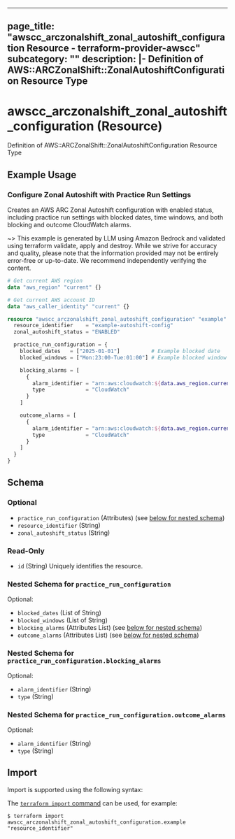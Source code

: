 
---
page_title: "awscc_arczonalshift_zonal_autoshift_configuration Resource - terraform-provider-awscc"
subcategory: ""
description: |-
  Definition of AWS::ARCZonalShift::ZonalAutoshiftConfiguration Resource Type
---

# awscc_arczonalshift_zonal_autoshift_configuration (Resource)

Definition of AWS::ARCZonalShift::ZonalAutoshiftConfiguration Resource Type

## Example Usage

### Configure Zonal Autoshift with Practice Run Settings

Creates an AWS ARC Zonal Autoshift configuration with enabled status, including practice run settings with blocked dates, time windows, and both blocking and outcome CloudWatch alarms.

~> This example is generated by LLM using Amazon Bedrock and validated using terraform validate, apply and destroy. While we strive for accuracy and quality, please note that the information provided may not be entirely error-free or up-to-date. We recommend independently verifying the content.

```terraform
# Get current AWS region
data "aws_region" "current" {}

# Get current AWS account ID
data "aws_caller_identity" "current" {}

resource "awscc_arczonalshift_zonal_autoshift_configuration" "example" {
  resource_identifier    = "example-autoshift-config"
  zonal_autoshift_status = "ENABLED"

  practice_run_configuration = {
    blocked_dates   = ["2025-01-01"]          # Example blocked date
    blocked_windows = ["Mon:23:00-Tue:01:00"] # Example blocked window

    blocking_alarms = [
      {
        alarm_identifier = "arn:aws:cloudwatch:${data.aws_region.current.name}:${data.aws_caller_identity.current.account_id}:alarm:example-blocking-alarm"
        type             = "CloudWatch"
      }
    ]

    outcome_alarms = [
      {
        alarm_identifier = "arn:aws:cloudwatch:${data.aws_region.current.name}:${data.aws_caller_identity.current.account_id}:alarm:example-outcome-alarm"
        type             = "CloudWatch"
      }
    ]
  }
}
```

<!-- schema generated by tfplugindocs -->
## Schema

### Optional

- `practice_run_configuration` (Attributes) (see [below for nested schema](#nestedatt--practice_run_configuration))
- `resource_identifier` (String)
- `zonal_autoshift_status` (String)

### Read-Only

- `id` (String) Uniquely identifies the resource.

<a id="nestedatt--practice_run_configuration"></a>
### Nested Schema for `practice_run_configuration`

Optional:

- `blocked_dates` (List of String)
- `blocked_windows` (List of String)
- `blocking_alarms` (Attributes List) (see [below for nested schema](#nestedatt--practice_run_configuration--blocking_alarms))
- `outcome_alarms` (Attributes List) (see [below for nested schema](#nestedatt--practice_run_configuration--outcome_alarms))

<a id="nestedatt--practice_run_configuration--blocking_alarms"></a>
### Nested Schema for `practice_run_configuration.blocking_alarms`

Optional:

- `alarm_identifier` (String)
- `type` (String)


<a id="nestedatt--practice_run_configuration--outcome_alarms"></a>
### Nested Schema for `practice_run_configuration.outcome_alarms`

Optional:

- `alarm_identifier` (String)
- `type` (String)

## Import

Import is supported using the following syntax:

The [`terraform import` command](https://developer.hashicorp.com/terraform/cli/commands/import) can be used, for example:

```shell
$ terraform import awscc_arczonalshift_zonal_autoshift_configuration.example "resource_identifier"
```
